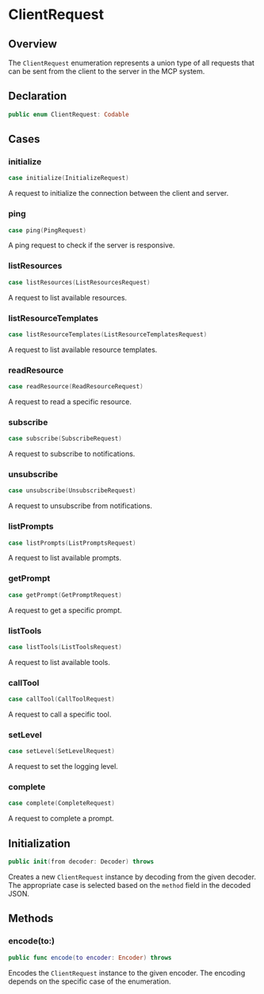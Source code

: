 # ClientRequest

## Overview

The `ClientRequest` enumeration represents a union type of all requests that can be sent from the client to the server in the MCP system.

## Declaration

```swift
public enum ClientRequest: Codable
```

## Cases

### initialize

```swift
case initialize(InitializeRequest)
```

A request to initialize the connection between the client and server.

### ping

```swift
case ping(PingRequest)
```

A ping request to check if the server is responsive.

### listResources

```swift
case listResources(ListResourcesRequest)
```

A request to list available resources.

### listResourceTemplates

```swift
case listResourceTemplates(ListResourceTemplatesRequest)
```

A request to list available resource templates.

### readResource

```swift
case readResource(ReadResourceRequest)
```

A request to read a specific resource.

### subscribe

```swift
case subscribe(SubscribeRequest)
```

A request to subscribe to notifications.

### unsubscribe

```swift
case unsubscribe(UnsubscribeRequest)
```

A request to unsubscribe from notifications.

### listPrompts

```swift
case listPrompts(ListPromptsRequest)
```

A request to list available prompts.

### getPrompt

```swift
case getPrompt(GetPromptRequest)
```

A request to get a specific prompt.

### listTools

```swift
case listTools(ListToolsRequest)
```

A request to list available tools.

### callTool

```swift
case callTool(CallToolRequest)
```

A request to call a specific tool.

### setLevel

```swift
case setLevel(SetLevelRequest)
```

A request to set the logging level.

### complete

```swift
case complete(CompleteRequest)
```

A request to complete a prompt.

## Initialization

```swift
public init(from decoder: Decoder) throws
```

Creates a new `ClientRequest` instance by decoding from the given decoder. The appropriate case is selected based on the `method` field in the decoded JSON.

## Methods

### encode(to:)

```swift
public func encode(to encoder: Encoder) throws
```

Encodes the `ClientRequest` instance to the given encoder. The encoding depends on the specific case of the enumeration.
